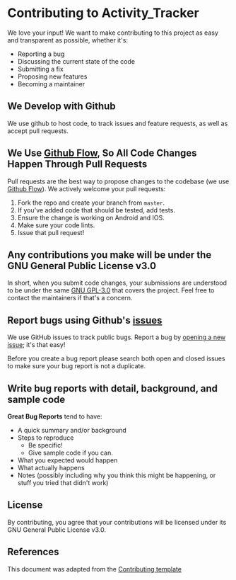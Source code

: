 # Contributing to Activity_Tracker
We love your input! We want to make contributing to this project as easy and transparent as possible, whether it's:

- Reporting a bug
- Discussing the current state of the code
- Submitting a fix
- Proposing new features
- Becoming a maintainer

## We Develop with Github
We use github to host code, to track issues and feature requests, as well as accept pull requests.

## We Use [Github Flow](https://guides.github.com/introduction/flow/index.html), So All Code Changes Happen Through Pull Requests
Pull requests are the best way to propose changes to the codebase (we use [Github Flow](https://guides.github.com/introduction/flow/index.html)). We actively welcome your pull requests:

1. Fork the repo and create your branch from `master`.
2. If you've added code that should be tested, add tests.
3. Ensure the change is working on Android and IOS.
4. Make sure your code lints.
5. Issue that pull request!

## Any contributions you make will be under the GNU General Public License v3.0
In short, when you submit code changes, your submissions are understood to be under the same [GNU GPL-3.0](https://choosealicense.com/licenses/gpl-3.0/) that covers the project. Feel free to contact the maintainers if that's a concern.

## Report bugs using Github's [issues](https://github.com/xpavle00/Activity_Tracker/issues)
We use GitHub issues to track public bugs. Report a bug by [opening a new issue](https://github.com/xpavle00/Activity_Tracker/issues/new); it's that easy!

Before you create a bug report please search both open and closed issues to make sure your bug report is not a duplicate.

## Write bug reports with detail, background, and sample code

**Great Bug Reports** tend to have:

- A quick summary and/or background
- Steps to reproduce
  - Be specific!
  - Give sample code if you can.
- What you expected would happen
- What actually happens
- Notes (possibly including why you think this might be happening, or stuff you tried that didn't work)

## License
By contributing, you agree that your contributions will be licensed under its GNU General Public License v3.0.

## References
This document was adapted from the [Contributing template](https://gist.github.com/briandk/3d2e8b3ec8daf5a27a62#file-contributing-md)
